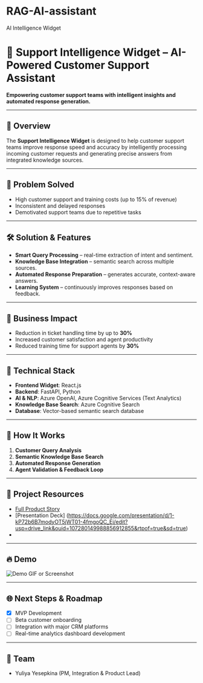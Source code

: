 # RAG-AI-assistant
AI Intelligence Widget
# 🤖 Support Intelligence Widget – AI-Powered Customer Support Assistant

**Empowering customer support teams with intelligent insights and automated response generation.**

---

## 🌟 Overview

The **Support Intelligence Widget** is designed to help customer support teams improve response speed and accuracy by intelligently processing incoming customer requests and generating precise answers from integrated knowledge sources.

---

## 🎯 Problem Solved
- High customer support and training costs (up to 15% of revenue)
- Inconsistent and delayed responses
- Demotivated support teams due to repetitive tasks

---

## 🛠️ Solution & Features
- **Smart Query Processing** – real-time extraction of intent and sentiment.
- **Knowledge Base Integration** – semantic search across multiple sources.
- **Automated Response Preparation** – generates accurate, context-aware answers.
- **Learning System** – continuously improves responses based on feedback.

---

## 📌 Business Impact
- Reduction in ticket handling time by up to **30%**
- Increased customer satisfaction and agent productivity
- Reduced training time for support agents by **30%**

---

## 🚧 Technical Stack
- **Frontend Widget**: React.js
- **Backend**: FastAPI, Python
- **AI & NLP**: Azure OpenAI, Azure Cognitive Services (Text Analytics)
- **Knowledge Base Search**: Azure Cognitive Search
- **Database**: Vector-based semantic search database

---

## 🚦 How It Works
1. **Customer Query Analysis**
2. **Semantic Knowledge Base Search**
3. **Automated Response Generation**
4. **Agent Validation & Feedback Loop**

---

## 📁 Project Resources
- [Full Product Story](https://drive.google.com/drive/folders/1yIiHg5LTJBiIwgR-K973jnTa84tVjA1R)
- [Presentation Deck] (https://docs.google.com/presentation/d/1-kP72b6B7modyOT5jWT01-4fmgoQC_Ei/edit?usp=drive_link&ouid=107280149988856912855&rtpof=true&sd=true)
-

---

## 🔥 Demo
![Demo GIF or Screenshot](./docs/demo.gif)

---

## 🌐 Next Steps & Roadmap
- [x] MVP Development
- [ ] Beta customer onboarding
- [ ] Integration with major CRM platforms
- [ ] Real-time analytics dashboard development

---

## 🙌 Team
- Yuliya Yesepkina (PM, Integration & Product Lead)

